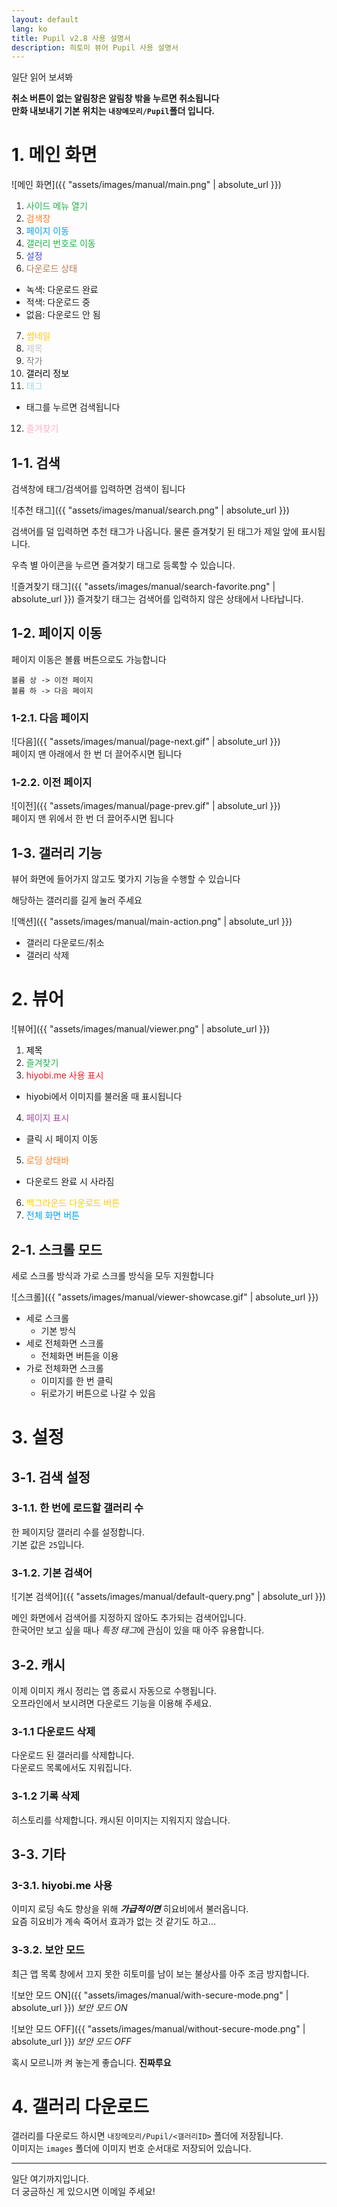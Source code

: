 ```yaml
---
layout: default
lang: ko
title: Pupil v2.8 사용 설명서
description: 히토미 뷰어 Pupil 사용 설명서
---
```


일단 읽어 보셔봐  

**취소 버튼이 없는 알림창은 알림창 밖을 누르면 취소됩니다**  
**만화 내보내기 기본 위치는 `내장메모리/Pupil`폴더 입니다.**

# 1. 메인 화면

![메인 화면]({{ "assets/images/manual/main.png" | absolute_url  }})

1. <span style="color:rgb(34,177,76)">사이드 메뉴 열기</span>
2. <span style="color:rgb(255,127,39)">검색창</span>
3. <span style="color:rgb(0,162,232)">페이지 이동</span>
4. <span style="color:rgb(34,177,76)">갤러리 번호로 이동</span>
5. <span style="color:rgb(63,72,204)">설정</span>
6. <span style="color:rgb(185,122,87)">다운로드 상태</span>
 - 녹색: 다운로드 완료
 - 적색: 다운로드 중
 - 없음: 다운로드 안 됨
7. <span style="color:rgb(255,201,14)">썸네일</span>
8. <span style="color:rgb(195,195,195)">제목</span>
9. <span style="color:rgb(127,127,127)">작가</span>
10. <span style="color:rgb(0,0,0)">갤러리 정보</span>
11. <span style="color:rgb(153,217,234)">태그</span>
 - 태그를 누르면 검색됩니다
12. <span style="color:rgb(255,174,201)">즐겨찾기</span>

## 1-1. 검색

검색창에 태그/검색어를 입력하면 검색이 됩니다

![추천 태그]({{ "assets/images/manual/search.png" | absolute_url  }})

검색어를 덜 입력하면 추천 태그가 나옵니다.
물론 즐겨찾기 된 태그가 제일 앞에 표시됩니다.

우측 별 아이콘을 누르면 즐겨찾기 태그로 등록할 수 있습니다.

![즐겨찾기 태그]({{ "assets/images/manual/search-favorite.png" | absolute_url }})
즐겨찾기 태그는 검색어를 입력하지 않은 상태에서 나타납니다.

## 1-2. 페이지 이동
페이지 이동은 볼륨 버튼으로도 가능합니다
```
볼륨 상 -> 이전 페이지
볼륨 하 -> 다음 페이지
```

### 1-2.1. 다음 페이지
![다음]({{ "assets/images/manual/page-next.gif" | absolute_url  }})    
페이지 맨 아래에서 한 번 더 끌어주시면 됩니다

### 1-2.2. 이전 페이지
![이전]({{ "assets/images/manual/page-prev.gif" | absolute_url  }})  
페이지 맨 위에서 한 번 더 끌어주시면 됩니다

## 1-3. 갤러리 기능
뷰어 화면에 들어가지 않고도 몇가지 기능을 수행할 수 있습니다

해당하는 갤러리를 길게 눌러 주세요

![액션]({{ "assets/images/manual/main-action.png" | absolute_url }})  

- 갤러리 다운로드/취소
- 갤러리 삭제

# 2. 뷰어

![뷰어]({{ "assets/images/manual/viewer.png" | absolute_url  }})

1. <span style="color:rgb(0,0,0)">제목</span>
2. <span style="color:rgb(34,177,76)">즐겨찾기</span>
3. <span style="color:rgb(238,28,36)">hiyobi.me 사용 표시</span>
 - hiyobi에서 이미지를 불러올 때 표시됩니다
4. <span style="color:rgb(163,73,164)">페이지 표시</span>
 - 클릭 시 페이지 이동
5. <span style="color:rgb(255,127,39)">로딩 상태바</span>
 - 다운로드 완료 시 사라짐
6. <span style="color:rgb(255,201,14)">백그라운드 다운로드 버튼</span>
7. <span style="color:rgb(0,162,232)">전체 화면 버튼</span>

## 2-1. 스크롤 모드

세로 스크롤 방식과 가로 스크롤 방식을 모두 지원합니다

![스크롤]({{ "assets/images/manual/viewer-showcase.gif" | absolute_url  }})

* 세로 스크롤
  * 기본 방식
* 세로 전체화면 스크롤
  * 전체화면 버튼을 이용
* 가로 전체화면 스크롤
  * 이미지를 한 번 클릭
  * 뒤로가기 버튼으로 나갈 수 있음

# 3. 설정

## 3-1. 검색 설정
### 3-1.1. 한 번에 로드할 갤러리 수
한 페이지당 갤러리 수를 설정합니다.  
기본 값은 `25`입니다.

### 3-1.2. 기본 검색어
![기본 검색어]({{ "assets/images/manual/default-query.png" | absolute_url  }})

메인 화면에서 검색어를 지정하지 않아도 추가되는 검색어입니다.  
한국어만 보고 싶을 때나 *특정 태그*에 관심이 있을 때 아주 유용합니다.

## 3-2. 캐시
이제 이미지 캐시 정리는 앱 종료시 자동으로 수행됩니다.  
오프라인에서 보시려면 다운로드 기능을 이용해 주세요.

### 3-1.1 다운로드 삭제
다운로드 된 갤러리를 삭제합니다.  
다운로드 목록에서도 지워집니다.

### 3-1.2 기록 삭제
히스토리를 삭제합니다. 캐시된 이미지는 지워지지 않습니다.

## 3-3. 기타
### 3-3.1. hiyobi.me 사용
이미지 로딩 속도 향상을 위해 ***가급적이면*** 히요비에서 불러옵니다.  
요즘 히요비가 계속 죽어서 효과가 없는 것 같기도 하고...

### 3-3.2. 보안 모드
최근 앱 목록 창에서 끄지 못한 히토미를 남이 보는 불상사를 아주 조금 방지합니다.  

![보안 모드 ON]({{ "assets/images/manual/with-secure-mode.png" | absolute_url  }})
*보안 모드 ON*

![보안 모드 OFF]({{ "assets/images/manual/without-secure-mode.png" | absolute_url  }})
*보안 모드 OFF*

혹시 모르니까 켜 놓는게 좋습니다. **진짜루요**

# 4. 갤러리 다운로드
갤러리를 다운로드 하시면 `내장메모리/Pupil/<갤러리ID>` 폴더에 저장됩니다.  
이미지는 `images` 폴더에 이미지 번호 순서대로 저장되어 있습니다.

---

일단 여기까지입니다.  
더 궁금하신 게 있으시면 이메일 주세요!
